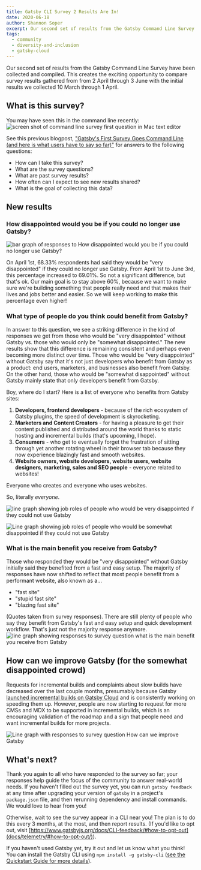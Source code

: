 ```yaml
---
title: Gatsby CLI Survey 2 Results Are In!
date: 2020-06-18
author: Shannon Soper
excerpt: Our second set of results from the Gatsby Command Line Survey have been compiled. And guess what? Responses are changing in interesting ways that both validate and clarify the community's priorities.
tags:
  - community
  - diversity-and-inclusion
  - gatsby-cloud
---
```


Our second set of results from the Gatsby Command Line Survey have been collected and compiled. This creates the exciting opportunity to compare survey results gathered from from 2 April through 3 June with the initial results we collected 10 March through 1 April.

## What is this survey?

You may have seen this in the command line recently:![screen shot of command line survey first question in Mac text editor](./image1.png)

See this previous blogpost, ["Gatsby's First Survey Goes Command Line (and here is what users have to say so far)"](https://www.gatsbyjs.org/blog/2020-04-17-gatsby-survey-goes-command-line/) for answers to the following questions:

- How can I take this survey?
- What are the survey questions?
- What are past survey results?
- How often can I expect to see new results shared?
- What is the goal of collecting this data?

## New results

### How disappointed would you be if you could no longer use Gatsby?

![bar graph of responses to How disappointed would you be if you could no longer use Gatsby?](./image5.png)

On April 1st, 68.33% respondents had said they would be "very disappointed" if they could no longer use Gatsby. From April 1st to June 3rd, this percentage increased to 69.01%. So not a significant difference, but that's ok. Our main goal is to stay above 60%, because we want to make sure we're building something that people really need and that makes their lives and jobs better and easier. So we will keep working to make this percentage even higher!

### What type of people do you think could benefit from Gatsby?

In answer to this question, we see a striking difference in the kind of responses we get from those who would be "very disappointed" without Gatsby vs. those who would only be "somewhat disappointed." The new results show that this difference is remaining consistent and perhaps even becoming more distinct over time. Those who would be "very disappointed" without Gatsby say that it's not just developers who benefit from Gatsby as a product: end users, marketers, and businesses also benefit from Gatsby. On the other hand, those who would be "somewhat disappointed" without Gatsby mainly state that only developers benefit from Gatsby.

Boy, where do I start? Here is a list of everyone who benefits from Gatsby sites:

1. **Developers, frontend developers** - because of the rich ecosystem of Gatsby plugins, the speed of development is skyrocketing.
2. **Marketers and Content Creators** - for having a pleasure to get their content published and distributed around the world thanks to static hosting and incremental builds (that's upcoming, I hope).
3. **Consumers** - who get to eventually forget the frustration of sitting through yet another rotating wheel in their browser tab because they now experience blazingly fast and smooth websites.
4. **Website owners, website developers, website users, website designers, marketing, sales and SEO people** - everyone related to websites!

Everyone who creates and everyone who uses websites.

So, literally _everyone_.

![line graph showing job roles of people who would be very disappointed if they could not use Gatsby](./image6.png)

![Line graph showing job roles of people who would be somewhat disappointed if they could not use Gatsby ](./image2.png)

### What is the main benefit you receive from Gatsby?

Those who responded they would be "very disappointed" without Gatsby initially said they benefited from a fast and easy setup. The majority of responses have now shifted to reflect that most people benefit from a performant website, also known as a...

- "fast site"
- "stupid fast site"
- "blazing fast site"

(Quotes taken from survey responses). There are still plenty of people who say they benefit from Gatsby's fast and easy setup and quick development workflow. That's just not the majority response anymore.
![line graph showing responses to survey question what is the main benefit you receive from Gatsby](./image3.png)

## How can we improve Gatsby (for the somewhat disappointed crowd)

Requests for incremental builds and complaints about slow builds have decreased over the last couple months, presumably because Gatsby [launched incremental builds on Gatsby Cloud](/blog/2020-04-29-incredimental-builds/) and is consistently working on speeding them up. However, people are now starting to request for more CMSs and MDX to be supported in incremental builds, which is an encouraging validation of the roadmap and a sign that people need and want incremental builds for more projects.

![Line graph with responses to survey question How can we improve Gatsby](./image4.png)

## What's next?

Thank you again to all who have responded to the survey so far; your responses help guide the focus of the community to answer real-world needs. If you haven't filled out the survey yet, you can run `gatsby feedback` at any time after upgrading your version of `gatsby` in a project's `package.json` file, and then rerunning dependency and install commands. We would love to hear from you!

Otherwise, wait to see the survey appear in a CLI near you! The plan is to do this every 3 months, at the most, and then report results. (If you'd like to opt out, visit [https://www.gatsbyjs.org/docs/CLI-feedback/#how-to-opt-out](docs/telemetry/#how-to-opt-out/)).

If you haven't used Gatsby yet, try it out and let us know what you think! You can install the Gatsby CLI using `npm install -g gatsby-cli` ([see the Quickstart Guide for more details](/docs/quick-start/)).
